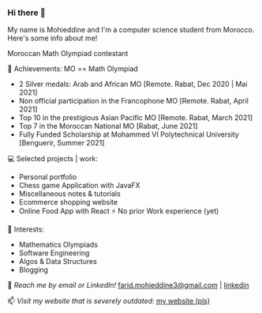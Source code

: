 ### Hi there 👋

<!--
**MohiZzine/MohiZzine** is a ✨ _special_ ✨ repository because its `README.md` (this file) appears on your GitHub profile.

Here are some ideas to get you started:

- 🔭 I’m currently working on ...
- 🌱 I’m currently learning ...
- 👯 I’m looking to collaborate on ...
- 🤔 I’m looking for help with ...
- 💬 Ask me about ...
- 📫 How to reach me: ...
- 😄 Pronouns: ...
- ⚡ Fun fact: ...
-->
My name is Mohieddine and I'm a computer science student from Morocco. Here's some info about me!

Moroccan Math Olympiad contestant

🥇 Achievements: MO == Math Olympiad
- 2 Silver medals: Arab and African MO [Remote. Rabat, Dec 2020 | Mai 2021]
- Non official participation in the Francophone MO [Remote. Rabat, April 2021]
- Top 10 in the prestigious Asian Pacific MO [Remote. Rabat, March 2021] 
- Top 7 in the Moroccan National MO [Rabat, June 2021]
- Fully Funded Scholarship at Mohammed VI Polytechnical University [Benguerir, Summer 2021]

💻 Selected projects | work:
  - Personal portfolio
  - Chess game Application with JavaFX
  - Miscellaneous notes & tutorials 
  - Ecommerce shopping website
  - Online Food App with React
⚡ No prior Work experience (yet)

🌱 Interests:
- Mathematics Olympiads
- Software Engineering
- Algos & Data Structures
- Blogging

💬 *Reach me by email or LinkedIn!* farid.mohieddine3@gmail.com | [linkedin](https://www.linkedin.com/in/mohieddine-farid-b1482325b/)

📫 *Visit my website that is severely outdated:* [my website (pls)](https://mohifarid.net/)
